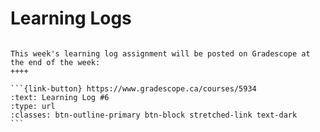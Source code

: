 # Learning Logs

````{grid}

This week's learning log assignment will be posted on Gradescope at the end of the week:
++++ 

```{link-button} https://www.gradescope.ca/courses/5934
:text: Learning Log #6
:type: url
:classes: btn-outline-primary btn-block stretched-link text-dark
```
````
